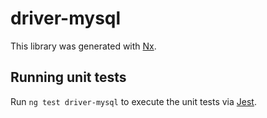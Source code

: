 # driver-mysql

This library was generated with [Nx](https://nx.dev).

## Running unit tests

Run `ng test driver-mysql` to execute the unit tests via [Jest](https://jestjs.io).
